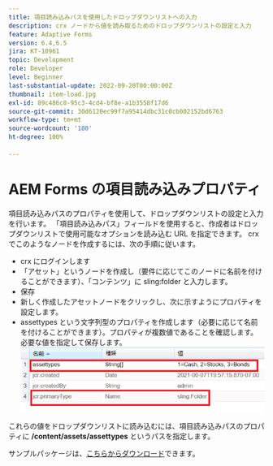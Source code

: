 ```yaml
---
title: 項目読み込みパスを使用したドロップダウンリストへの入力
description: crx ノードから値を読み取るためのドロップダウンリストの設定と入力
feature: Adaptive Forms
version: 6.4,6.5
jira: KT-10961
topic: Development
role: Developer
level: Beginner
last-substantial-update: 2022-09-20T00:00:00Z
thumbnail: item-load.jpg
exl-id: 89c486c8-95c3-4cd4-bf8e-a1b3558f17d6
source-git-commit: 30d6120ec99f7a95414dbc31c0cb002152bd6763
workflow-type: tm+mt
source-wordcount: '180'
ht-degree: 100%

---
```


# AEM Forms の項目読み込みプロパティ

項目読み込みパスのプロパティを使用して、ドロップダウンリストの設定と入力を行います。
「項目読み込みパス」フィールドを使用すると、作成者はドロップダウンリストで使用可能なオプションを読み込む URL を指定できます。
crx でこのようなノードを作成するには、次の手順に従います。
* crx にログインします
* 「アセット」というノードを作成し（要件に応じてこのノードに名前を付けることができます）、「コンテンツ」に sling:folder と入力します。
* 保存
* 新しく作成したアセットノードをクリックし、次に示すようにプロパティを設定します。
* assettypes という文字列型のプロパティを作成します（必要に応じて名前を付けることができます）。プロパティが複数値であることを確認します。必要な値を指定して保存します。
  ![item-load-path](assets/item-load-path-crx.png)

これらの値をドロップダウンリストに読み込むには、項目読み込みパスのプロパティに **/content/assets/assettypes** というパスを指定します。

サンプルパッケージは、[こちらからダウンロード](assets/item-load-path-package.zip)できます。
